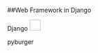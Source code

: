 ##Web Framework in Django 

Django <img srv="https://i.namu.wiki/i/ZARvCJ-C3wtr9sFv65_RVYZIF-IcL3ZtGlXQ1Q6S4_Wit4b4LlYWP6EVoxMxL6j-wWb1Ditch6fAmxi0gABuZw.svg" width=25px height=25px> </srv>

pyburger
